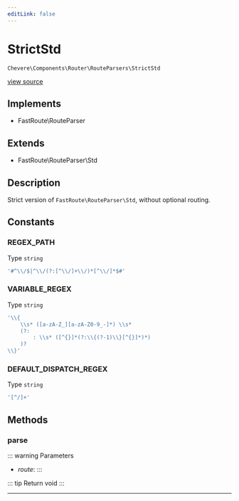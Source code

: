 ```yaml
---
editLink: false
---
```


# StrictStd

`Chevere\Components\Router\RouteParsers\StrictStd`

[view source](https://github.com/chevere/chevere/blob/master/src/Chevere/Components/Router/RouteParsers/StrictStd.php)

## Implements

- FastRoute\RouteParser

## Extends

- FastRoute\RouteParser\Std

## Description

Strict version of `FastRoute\RouteParser\Std`, without optional routing.

## Constants

### REGEX_PATH

Type `string`

```php
'#^\\/$|^\\/(?:[^\\/]+\\/)*[^\\/]*$#'
```

### VARIABLE_REGEX

Type `string`

```php
'\\{
    \\s* ([a-zA-Z_][a-zA-Z0-9_-]*) \\s*
    (?:
        : \\s* ([^{}]*(?:\\{(?-1)\\}[^{}]*)*)
    )?
\\}'
```

### DEFAULT_DISPATCH_REGEX

Type `string`

```php
'[^/]+'
```

## Methods

### parse

::: warning Parameters
- *route*: 
:::

::: tip Return
void
:::

---
